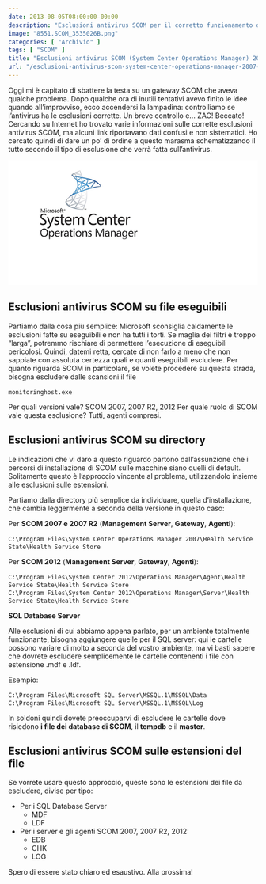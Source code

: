 ```yaml
---
date: 2013-08-05T08:00:00-00:00
description: "Esclusioni antivirus SCOM per il corretto funzionamento dell'infrastruttura di monitoraggio."
image: "8551.SCOM_3535026B.png"
categories: [ "Archivio" ]
tags: [ "SCOM" ]
title: "Esclusioni antivirus SCOM (System Center Operations Manager) 2007, 2007 R2 e 2012"
url: "/esclusioni-antivirus-scom-system-center-operations-manager-2007-2012"
---
```

Oggi mi è capitato di sbattere la testa su un gateway SCOM che aveva qualche problema. Dopo qualche ora di inutili tentativi avevo finito le idee quando all’improvviso, ecco accendersi la lampadina: controlliamo se l’antivirus ha le esclusioni corrette. Un breve controllo e… ZAC! Beccato! Cercando su Internet ho trovato varie informazioni sulle corrette esclusioni antivirus SCOM, ma alcuni link riportavano dati confusi e non sistematici. Ho cercato quindi di dare un po’ di ordine a questo marasma schematizzando il tutto secondo il tipo di esclusione che verrà fatta sull’antivirus.

![Logo System Center Operations Manager (SCOM)](8551.SCOM_3535026B.png)

## Esclusioni antivirus SCOM su file eseguibili
Partiamo dalla cosa più semplice: Microsoft sconsiglia caldamente le esclusioni fatte su eseguibili e non ha tutti i torti. Se maglia dei filtri è troppo “larga”, potremmo rischiare di permettere l’esecuzione di eseguibili pericolosi. Quindi, datemi retta, cercate di non farlo a meno che non sappiate con assoluta certezza quali e quanti eseguibili escludere. Per quanto riguarda SCOM in particolare, se volete procedere su questa strada, bisogna escludere dalle scansioni il file

    monitoringhost.exe

Per quali versioni vale? SCOM 2007, 2007 R2, 2012
Per quale ruolo di SCOM vale questa esclusione? Tutti, agenti compresi.

## Esclusioni antivirus SCOM su directory
Le indicazioni che vi darò a questo riguardo partono dall’assunzione che i percorsi di installazione di SCOM sulle macchine siano quelli di default. Solitamente questo è l’approccio vincente al problema, utilizzandolo insieme alle esclusioni sulle estensioni.

Partiamo dalla directory più semplice da individuare, quella d’installazione, che cambia leggermente a seconda della versione in questo caso:

Per **SCOM 2007 e 2007 R2** (**Management Server**, **Gateway**, **Agenti**):

    C:\Program Files\System Center Operations Manager 2007\Health Service State\Health Service Store

Per **SCOM 2012** (**Management Server**, **Gateway**, **Agenti**):

    C:\Program Files\System Center 2012\Operations Manager\Agent\Health Service State\Health Service Store
    C:\Program Files\System Center 2012\Operations Manager\Server\Health Service State\Health Service Store

**SQL Database Server**

Alle esclusioni di cui abbiamo appena parlato, per un ambiente totalmente funzionante, bisogna aggiungere quelle per il SQL server: qui le cartelle possono variare di molto a seconda del vostro ambiente, ma vi basti sapere che dovrete escludere semplicemente le cartelle contenenti i file con estensione .mdf e .ldf.

Esempio:

    C:\Program Files\Microsoft SQL Server\MSSQL.1\MSSQL\Data
    C:\Program Files\Microsoft SQL Server\MSSQL.1\MSSQL\Log

In soldoni quindi dovete preoccuparvi di escludere le cartelle dove risiedono **i file dei database di SCOM**, il **tempdb** e il **master**.

## Esclusioni antivirus SCOM sulle estensioni del file
Se vorrete usare questo approccio, queste sono le estensioni dei file da escludere, divise per tipo:
- Per i SQL Database Server
    - MDF
    - LDF
- Per i server e gli agenti SCOM 2007, 2007 R2, 2012:
    - EDB
    - CHK
    - LOG

Spero di essere stato chiaro ed esaustivo. Alla prossima!